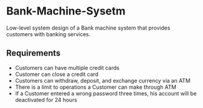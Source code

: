 # Bank-Machine-Sysetm
Low-level system design of a Bank machine system that provides customers with banking services.

## Requirements

- Customers can have multiple credit cards
- Customer can close a credit card
- Customers can withdraw, deposit, and exchange currency via an ATM
- There is a limit to operations a Customer can make through ATM
- If a Customer entered a wrong password three times, his account will be deactivated for 24 hours


